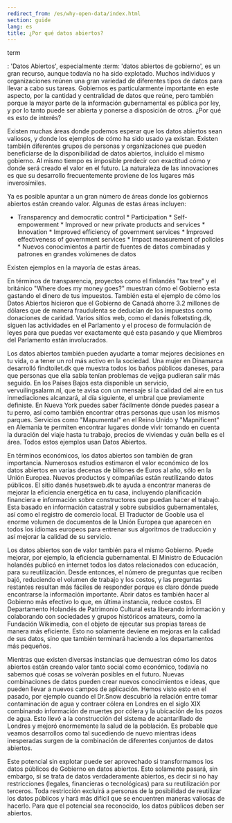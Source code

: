 ```yaml
---
redirect_from: /es/why-open-data/index.html
section: guide
lang: es
title: ¿Por qué datos abiertos?
---
```


term

:   'Datos Abiertos', especialmente :term: 'datos abiertos de gobierno', es un gran recurso, aunque todavía no ha sido explotado. Muchos individuos y organizaciones reúnen una gran variedad de diferentes tipos de datos para llevar a cabo sus tareas. Gobiernos es particularmente importante en este aspecto, por la cantidad y centralidad de datos que reúne, pero también porque la mayor parte de la información gubernamental es pública por ley, y por lo tanto puede ser abierta y ponerse a disposición de otros. ¿Por qué es esto de interés?

Existen muchas áreas donde podemos esperar que los datos abiertos sean valiosos, y donde los ejemplos de cómo ha sido usado ya existan. Existen también diferentes grupos de personas y organizaciones que pueden beneficiarse de la disponibilidad de datos abiertos, incluido el mismo gobierno. Al mismo tiempo es imposible predecir con exactitud cómo y donde será creado el valor en el futuro. La naturaleza de las innovaciones es que su desarrollo frecuentemente proviene de los lugares más inverosímiles.

Ya es posible apuntar a un gran número de áreas donde los gobiernos abiertos están creando valor. Algunas de estas áreas incluyen:

-   Transparency and democratic control \* Participation \* Self-empowerment \* Improved or new private products and services \* Innovation \* Improved efficiency of government services \* Improved effectiveness of government services \* Impact measurement of policies \* Nuevos conocimientos a partir de fuentes de datos combinadas y patrones en grandes volúmenes de datos

Existen ejemplos en la mayoría de estas áreas.

En términos de transparencia, proyectos como el finlandés "tax tree" y el británico "Where does my money goes?" muestran cómo el Gobierno esta gastando el dinero de tus impuestos. También esta el ejemplo de cómo los Datos Abiertos hicieron que el Gobierno de Canadá ahorre 3.2 millones de dólares que de manera fraudulenta se deducían de los impuestos como donaciones de caridad. Varios sitios web, como el danés folketsting.dk, siguen las actividades en el Parlamento y el proceso de formulación de leyes para que puedas ver exactamente qué esta pasando y que Miembros del Parlamento están involucrados.

Los datos abiertos también pueden ayudarte a tomar mejores decisiones en tu vida, o a tener un rol más activo en la sociedad. Una mujer en Dinamarca desarrolló findtoilet.dk que muestra todos los baños públicos daneses, para que personas que ella sabía tenían problemas de vejiga pudieran salir más seguido. En los Países Bajos esta disponible un servicio, vervuilingsalarm.nl, que te avisa con un mensaje si la calidad del aire en tus inmediaciones alcanzará, al día siguiente, el umbral que previamente definiste. En Nueva York puedes saber fácilmente dónde puedes pasear a tu perro, así como también encontrar otras personas que usan los mismos parques. Servicios como "Mapumental" en el Reino Unido y "Mapnificent" en Alemania te permiten encontrar lugares donde vivir tomando en cuenta la duración del viaje hasta tu trabajo, precios de viviendas y cuán bella es el área. Todos estos ejemplos usan Datos Abiertos.

En términos económicos, los datos abiertos son también de gran importancia. Numerosos estudios estimaron el valor económico de los datos abiertos en varias decenas de billones de Euros al año, sólo en la Unión Europea. Nuevos productos y compañías están reutilizando datos públicos. El sitio danés husetsweb.dk te ayuda a encontrar maneras de mejorar la eficiencia energética en tu casa, incluyendo planificación financiera e información sobre constructores que puedan hacer el trabajo. Esta basado en información catastral y sobre subsidios gubernamentales, así como el registro de comercio local. El Traductor de Gooble usa el enorme volumen de documentos de la Unión Europea que aparecen en todos los idiomas europeos para entrenar sus algoritmos de traducción y así mejorar la calidad de su servicio.

Los datos abiertos son de valor también para el mismo Gobierno. Puede mejorar, por ejemplo, la eficiencia gubernamental. El Ministro de Educación holandés publicó en internet todos los datos relacionados con educación, para su reutilización. Desde entonces, el número de preguntas que reciben bajó, reduciendo el volumen de trabajo y los costos, y las preguntas restantes resultan más fáciles de responder porque es claro dónde puede encontrarse la información importante. Abrir datos es también hacer al Gobierno más efectivo lo que, en última instancia, reduce costos. El Departamento Holandés de Patrimonio Cultural esta liberando información y colaborando con sociedades y grupos históricos amateurs, como la Fundación Wikimedia, con el objeto de ejecutar sus propias tareas de manera más eficiente. Esto no solamente deviene en mejoras en la calidad de sus datos, sino que también terminará haciendo a los departamentos más pequeños.

Mientras que existen diversas instancias que demuestran cómo los datos abiertos están creando valor tanto social como económico, todavía no sabemos qué cosas se volverán posibles en el futuro. Nuevas combinaciones de datos pueden crear nuevos conocimientos e ideas, que pueden llevar a nuevos campos de aplicación. Hemos visto esto en el pasado, por ejemplo cuando el Dr.Snow descubrió la relación entre tomar contaminación de agua y contraer cólera en Londres en el siglo XIX combinando información de muertes por cólera y la ubicación de los pozos de agua. Esto llevó a la construcción del sistema de acantarillado de Londres y mejoró enormemente la salud de la población. Es probable que veamos desarrollos como tal sucediendo de nuevo mientras ideas inesperadas surgen de la combinación de diferentes conjuntos de datos abiertos.

Este potencial sin explotar puede ser aprovechado si transformamos los datos públicos de Gobierno en datos abiertos. Esto solamente pasará, sin embargo, si se trata de datos verdaderamente abiertos, es decir si no hay restricciones (legales, financieras o tecnológicas) para su reutilización por terceros. Toda restricción excluirá a personas de la posibilidad de reutilizar los datos públicos y hará más difícil que se encuentren maneras valiosas de hacerlo. Para que el potencial sea reconocido, los datos públicos deben ser abiertos.